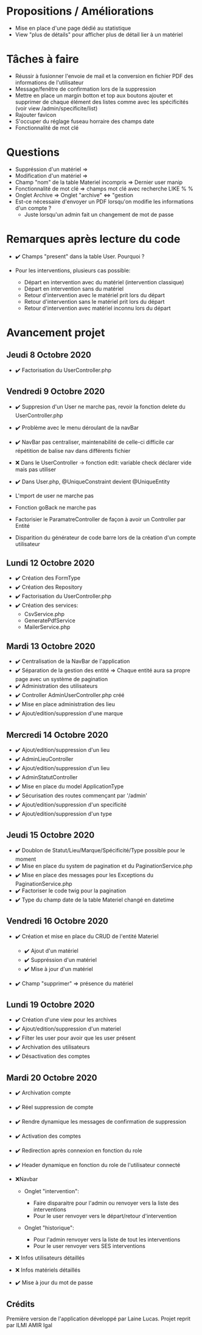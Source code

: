 # Propositions / Améliorations

* Mise en place d'une page dédié au statistique
* View "plus de détails" pour afficher plus de détail lier à un matériel



# Tâches à faire

* Réussir à fusionner l'envoie de mail et la conversion en fichier PDF des informations de l'utilisateur
* Message/fenêtre de confirmation lors de la suppression 
* Mettre en place un margin botton et top aux boutons ajouter et supprimer de chaque élément des listes comme avec les spécificités (voir view /admin/specificite/list)
* Rajouter favicon
* S'occuper du réglage fuseau horraire des champs date
* Fonctionnalité de mot clé


# Questions

* Suppréssion d'un matériel => 
* Modification d'un matériel => 
* Champ "nom" de la table Materiel incompris => Dernier user manip
* Fonctionnalité de mot clé => champs mot clé avec recherche LIKE % % 
* Onglet Archive => Onglet "archive" <=> "gestion
* Est-ce nécessaire d'envoyer un PDF lorsqu'on modifie les informations d'un compte ? 
    * Juste lorsqu'un admin fait un changement de mot de passe


# Remarques après lecture du code

* ✔️ Champs "present" dans la table User. Pourquoi ?
* Pour les interventions, plusieurs cas possible:

    * Départ en intervention avec du matériel (intervention classique)
    * Départ en intervention sans du matériel
    * Retour d'intervention avec le matériel prit lors du départ
    * Retour d'intervention sans le matériel prit lors du départ
    * Retour d'intervention avec matériel inconnu lors du départ


# Avancement projet

## Jeudi 8 Octobre 2020

* ✔️ Factorisation du UserController.php


## Vendredi 9 Octobre 2020

* ✔️ Suppresion d'un User ne marche pas, revoir la fonction delete du UserController.php
* ✔️ Problème avec le menu déroulant de la navBar
* ✔️ NavBar pas centraliser, maintenabilité de celle-ci difficile car répétition de balise nav dans         différents fichier
* ❌ Dans le UserController -> fonction edit: variable check déclarer vide mais pas utiliser
* ✔️ Dans User.php, @UniqueConstraint devient @UniqueEntity

* L'mport de user ne marche pas 
* Fonction goBack ne marche pas
* Factorisier le ParamatreController de façon à avoir un Controller par Entité
* Disparition du générateur de code barre lors de la création d'un compte utilisateur

## Lundi 12 Octobre 2020

* ✔️ Création des FormType
* ✔️ Création des Repository
* ✔️ Factorisation du UserController.php
* ✔️ Création des services: 
    * CsvService.php
    * GeneratePdfService
    * MailerService.php


## Mardi 13 Octobre 2020

* ✔️ Centralisation de la NavBar de l'application
* ✔️ Séparation de la gestion des entité => Chaque entité aura sa propre page avec un système de       pagination
* ✔️ Administration des utilisateurs
* ✔️ Controller AdminUserController.php créé
* ✔️ Mise en place administration des lieu
* ✔️ Ajout/edition/suppression d'une marque


## Mercredi 14 Octobre 2020

* ✔️ Ajout/edition/suppression d'un lieu
* ✔️ AdminLieuController
* ✔️ Ajout/edition/suppression d'un lieu
* ✔️ AdminStatutController
* ✔️ Mise en place du model ApplicationType
* ✔️ Sécurisation des routes commençant par '/admin'
* ✔️ Ajout/edition/suppression d'un specificité
* ✔️ Ajout/edition/suppression d'un type


## Jeudi 15 Octobre 2020

* ✔️ Doublon de Statut/Lieu/Marque/Spécificité/Type possible pour le moment 
* ✔️ Mise en place du system de pagination et du PaginationService.php 
* ✔️ Mise en place des messages pour les Exceptions du PaginationService.php  
* ✔️ Factoriser le code twig pour la pagination
* ✔️ Type du champ date de la table Materiel changé en datetime


## Vendredi 16 Octobre 2020

* ✔️ Création et mise en place du CRUD de l'entité Materiel
    * ✔️ Ajout d'un matériel
    * ✔️ Suppréssion d'un matériel
    * ✔️ Mise à jour d'un matériel

* ✔️ Champ "supprimer" => présence du matériel


## Lundi 19 Octobre 2020

* ✔️ Création d'une view pour les archives
* ✔️ Ajout/edition/suppression d'un materiel
* ✔️ Filter les user pour avoir que les user présent
* ✔️ Archivation des utilisateurs
* ✔️ Désactivation des comptes


## Mardi 20 Octobre 2020

* ✔️ Archivation compte
* ✔️ Réel suppression de compte
* ✔️ Rendre dynamique les messages de confirmation de suppression
* ✔️ Activation des comptes
* ✔️ Redirection après connexion en fonction du role
* ✔️ Header dynamique en fonction du role de l'utilisateur connecté
* ❌Navbar
    * Onglet "intervention":
        * Faire disparaitre pour l'admin ou renvoyer vers la liste des interventions
        * Pour le user renvoyer vers le départ/retour d'intervention
    
    * Onglet "historique":
        * Pour l'admin renvoyer vers la liste de tout les interventions
        * Pour le user renvoyer vers SES interventions

* ❌ Infos utilisateurs détaillés 
* ❌ Infos matériels détaillés 
* ✔️ Mise à jour du mot de passe


## Crédits

Première version de l'application développé par Laine Lucas.
Projet reprit par ILMI AMIR Igal